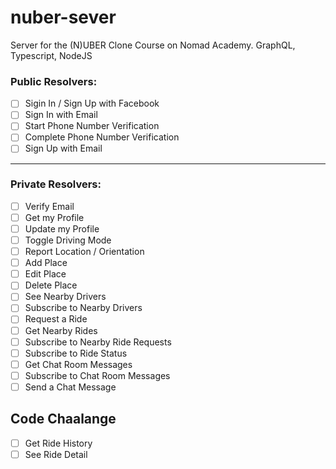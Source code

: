 # nuber-sever

Server for the (N)UBER Clone Course on Nomad Academy. GraphQL, Typescript, NodeJS

### Public Resolvers:

- [ ] Sigin In / Sign Up with Facebook
- [ ] Sign In with Email
- [ ] Start Phone Number Verification
- [ ] Complete Phone Number Verification
- [ ] Sign Up with Email
--- 

### Private Resolvers:

- [ ] Verify Email
- [ ] Get my Profile
- [ ] Update my Profile
- [ ] Toggle Driving Mode
- [ ] Report Location / Orientation
- [ ] Add Place
- [ ] Edit Place
- [ ] Delete Place
- [ ] See Nearby Drivers
- [ ] Subscribe to Nearby Drivers
- [ ] Request a Ride
- [ ] Get Nearby Rides
- [ ] Subscribe to Nearby Ride Requests
- [ ] Subscribe to Ride Status
- [ ] Get Chat Room Messages
- [ ] Subscribe to Chat Room Messages
- [ ] Send a Chat Message

## Code Chaalange

- [ ] Get Ride History
- [ ] See Ride Detail